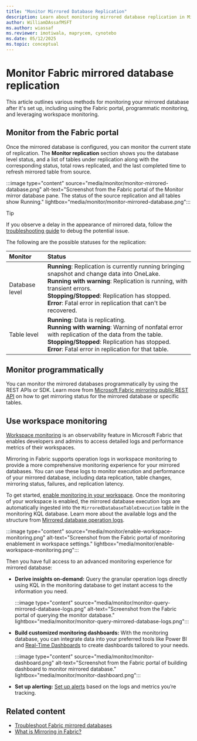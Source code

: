 ```yaml
---
title: "Monitor Mirrored Database Replication"
description: Learn about monitoring mirrored database replication in Microsoft Fabric.
author: WilliamDAssafMSFT
ms.author: wiassaf
ms.reviewer: imotiwala, maprycem, cynotebo
ms.date: 05/12/2025
ms.topic: conceptual
---
```

# Monitor Fabric mirrored database replication

This article outlines various methods for monitoring your mirrored database after it's set up, including using the Fabric portal, programmatic monitoring, and leveraging workspace monitoring.

## Monitor from the Fabric portal

Once the mirrored database is configured, you can monitor the current state of replication. The **Monitor replication** section shows you the database level status, and a list of tables under replication along with the corresponding status, total rows replicated, and the last completed time to refresh mirrored table from source.

:::image type="content" source="media/monitor/monitor-mirrored-database.png" alt-text="Screenshot from the Fabric portal of the Monitor mirror database pane. The status of the source replication and all tables show Running." lightbox="media/monitor/monitor-mirrored-database.png":::

> [!TIP]
> If you observe a delay in the appearance of mirrored data, follow the [troubleshooting guide](troubleshooting.md#data-doesnt-appear-to-be-replicating) to debug the potential issue.

The following are the possible statuses for the replication:

| **Monitor** | **Status** |
|:--|:--|
| Database level | **Running**: Replication is currently running bringing snapshot and change data into OneLake.<br/>**Running with warning**: Replication is running, with transient errors.<br/>**Stopping/Stopped**: Replication has stopped.<br/>**Error**: Fatal error in replication that can't be recovered.|
| Table level | **Running**: Data is replicating.<br/>**Running with warning**: Warning of nonfatal error with replication of the data from the table.<br/>**Stopping/Stopped**: Replication has stopped.<br/>**Error**: Fatal error in replication for that table.|

## Monitor programmatically

You can monitor the mirrored databases programmatically by using the REST APIs or SDK. Learn more from [Microsoft Fabric mirroring public REST API](mirrored-database-rest-api.md) on how to get mirroring status for the mirrored database or specific tables.

## Use workspace monitoring

[Workspace monitoring](../../fundamentals/workspace-monitoring-overview.md) is an observability feature in Microsoft Fabric that enables developers and admins to access detailed logs and performance metrics of their workspaces.

Mirroring in Fabric supports operation logs in workspace monitoring to provide a more comprehensive monitoring experience for your mirrored databases. You can use these logs to monitor execution and performance of your mirrored database, including data replication, table changes, mirroring status, failures, and replication latency.

To get started, [enable monitoring in your workspace](../../fundamentals/enable-workspace-monitoring.md). Once the monitoring of your workspace is enabled, the mirrored database execution logs are automatically ingested into the `MirroredDatabaseTableExecution` table in the monitoring KQL database. Learn more about the available logs and the structure from [Mirrored database operation logs](monitor-logs.md).

:::image type="content" source="media/monitor/enable-workspace-monitoring.png" alt-text="Screenshot from the Fabric portal of monitoring enablement in workspace settings." lightbox="media/monitor/enable-workspace-monitoring.png":::

Then you have full access to an advanced monitoring experience for mirrored database:

- **Derive insights on-demand:** Query the granular operation logs directly using KQL in the monitoring database to get instant access to the information you need.

  :::image type="content" source="media/monitor/monitor-query-mirrored-database-logs.png" alt-text="Screenshot from the Fabric portal of querying the monitor database." lightbox="media/monitor/monitor-query-mirrored-database-logs.png":::

- **Build customized monitoring dashboards:** With the monitoring database, you can integrate data into your preferred tools like Power BI and [Real-Time Dashboards](../../real-time-intelligence/dashboard-real-time-create.md) to create dashboards tailored to your needs.

  :::image type="content" source="media/monitor/monitor-dashboard.png" alt-text="Screenshot from the Fabric portal of building dashboard to monitor mirrored database." lightbox="media/monitor/monitor-dashboard.png":::

- **Set up alerting:** [Set up alerts](../../real-time-intelligence/user-flow-6.md) based on the logs and metrics you’re tracking.

## Related content

- [Troubleshoot Fabric mirrored databases](troubleshooting.md)
- [What is Mirroring in Fabric?](overview.md)

